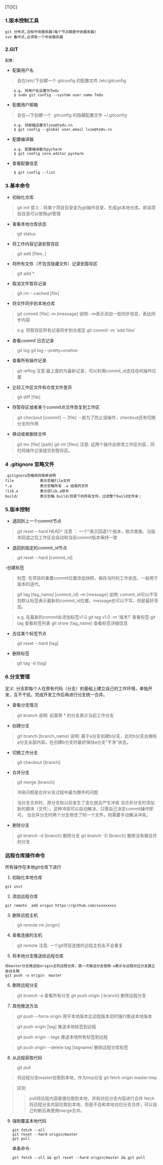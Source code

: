 [TOC]

### 1.版本控制工具
    git 分布式,没有中央服务器(每个节点都是中央服务器) 
    svn 集中式,必须有一个中央服务器

### 2.GIT
    配置:

- 配置用户名
> 会在/etc/下创建一个 gitconfig 的配置文件 
/etc/gitconfig
```
    e.g. 将用户名设置为Tedu
    $ sudo git config --system user.name Tedu
```
- 配置用户邮箱
> 会在~/下创建一个 .gitconfig 的隐藏配置文件
~/.gitconfig 
```
    e.g. 将邮箱设置为lvze@tedu.cn
    $ git config --global user.email lvze@tedu.cn
```
- 配置编译器
```
    e.g. 配置编译器为pycharm
    $ git config core.editor pycharm
```
- 查看配置信息
```
    $ git config --list
```

### 3.基本命令
- 初始化仓库
>git init
意义：将某个项目目录变为git操作目录，生成git本地仓库。即该项目目录可以使用git管理

- 查看本地仓库状态
>git status

- 将工作内容记录到暂存区
>git add [files..]

- 将所有文件（不包含隐藏文件）记录到暂存区
>git add  *

- 取消文件暂存记录
>git rm --cached [file]

- 将文件同步到本地仓库
>git commit [file] -m [message]
说明: -m表示添加一些同步信息，表达同步内容

>e.g.  将暂存区所有记录同步到仓库区
git commit  -m 'add files'

- 查看commit 日志记录
>git log
git log --pretty=oneline

- 查看所有操作记录
>git reflog
注意:最上面的为最新记录，可以利用commit_id去往任何操作位置

- 比较工作区文件和仓库文件差异
>git diff [file]

- 将暂存区或者某个commit点文件恢复到工作区
>git checkout [commit] -- [file]
--是为了防止误操作，checkout还有切换分支的作用

- 移动或者删除文件
>git mv [file] [path]
git rm [files]
注意: 这两个操作会修改工作区内容，同时将操作记录提交到暂存区。

### 4 .gitignore 忽略文件
```
.gitignore忽略规则简单说明
file            表示忽略file文件
*.a             表示忽略所有 .a 结尾的文件
!lib.a          表示但lib.a除外
build/          表示忽略 build/目录下的所有文件，过滤整个build文件夹；
```

### 5.版本控制
- 退回到上一个commit节点
>git reset --hard HEAD^
注意 ： 一个^表示回退1个版本，依次类推。当版本回退之后工作区会自动和当前commit版本保持一致

- 退回到指定的commit_id节点
>git reset --hard [commit_id]


-创建标签
>标签: 在项目的重要commit位置添加快照，保存当时的工作状态，一般用于版本的迭代。

>git tag [tag_name] [commit_id] -m [message]
说明: commit_id可以不写则默认标签表示最新的commit_id位置，message也可以不写，但是最好添加。

>e.g. 在最新的commit处添加标签v1.0
git tag v1.0 -m '版本1'
查看标签
git tag 查看标签列表
git show [tag_name] 查看标签详细信息

- 去往某个标签节点
>git reset --hard [tag]

- 删除标签
>git tag -d [tag]

### 6.分支管理
定义: 分支即每个人在原有代码（分支）的基础上建立自己的工作环境，单独开发，互不干扰。完成开发工作后再进行分支统一合并。

- 查看分支情况
>git branch
说明: 前面带 * 的分支表示当前工作分支

- 创建分支
>git branch [branch_name]
说明: 基于a分支创建b分支，此时b分支会拥有a分支全部内容。在创建b分支时最好保持a分支"干净"状态。

- 切换工作分支
>git checkout [branch]

- 合并分支
>git merge [branch]

>冲突问题是合并分支过程中最为棘手的问题

>当分支合并时，原分支和以前发生了变化就会产生冲突
当合并分支时添加新的模块（文件），这种冲突可以自动解决，只需自己决定commit操作即可。
当合并分支时两个分支修改了同一个文件，则需要手动解决冲突。

- 删除分支
>git branch -d [branch] 删除分支
git branch -D [branch] 删除没有被合并的分支

### 远程仓库操作命令

所有操作在本地git仓库下进行

1. 初始化本地仓库
```
git init
```

2. 添加远程仓库

```
git remote  add origin https://github.com/xxxxxxxxx
```

3. 删除远程主机

>git remote rm [origin]

4. 查看连接的主机

>git remote
>注意: 一个git项目连接的远程主机名不会重复

5. 将本地分支推送给远程仓库

```
将master分支推送给origin主机远程仓库，第一次推送分支使用-u表示与远程对应分支建立自动关联
git push -u origin  master
```

6. 删除远程分支

> git branch -a  查看所有分支
> git push origin  [:branch]  删除远程分支

7. 其他推送方法

> git push --force origin  用于本地版本比远程版本旧时强行推送本地版本

> git push origin [tag]  推送本地标签到远程

> git push origin --tags  推送本地所有标签到远程

> git push origin --delete tag  [tagname]  删除远程仓库标签


8. 从远程获取代码

> git pull 

> 将远程分支master拉取到本地，作为tmp分支
> git fetch origin  master:tmp  

> 区别
>> pull将远程内容直接拉取到本地，并和对应分支内容进行合并
>> fetch将远程分支内容拉取到本地，但是不会和本地对应分支合并，可以自己判断后再使用merge合并。

9. 强制覆盖本地代码

   ```shell
   git fetch --all
   git reset --hard origin/master
   git pull
   ```

   单条命令:

   ```shell
   git fetch --all && git reset --hard origin/master && git pull
   ```

   